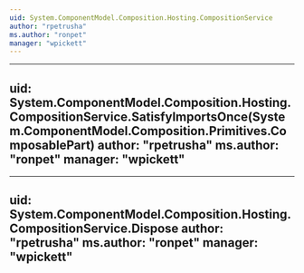 ```yaml
---
uid: System.ComponentModel.Composition.Hosting.CompositionService
author: "rpetrusha"
ms.author: "ronpet"
manager: "wpickett"
---
```


---
uid: System.ComponentModel.Composition.Hosting.CompositionService.SatisfyImportsOnce(System.ComponentModel.Composition.Primitives.ComposablePart)
author: "rpetrusha"
ms.author: "ronpet"
manager: "wpickett"
---

---
uid: System.ComponentModel.Composition.Hosting.CompositionService.Dispose
author: "rpetrusha"
ms.author: "ronpet"
manager: "wpickett"
---
